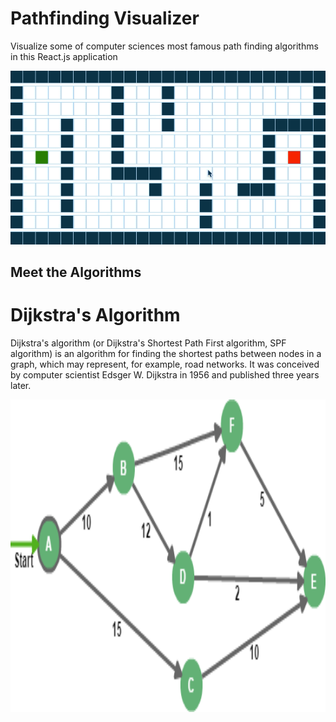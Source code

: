 
# Pathfinding Visualizer
Visualize some of computer sciences most famous path finding algorithms in this React.js application

<a target="_blank"><img src="https://raw.githubusercontent.com/ctlong12/Pathfinding-Visualizer/master/img/Pathfinder.gif" border="0" alt="Website Overview"></a>


## Meet the Algorithms
# Dijkstra's Algorithm
Dijkstra's algorithm (or Dijkstra's Shortest Path First algorithm, SPF algorithm) is an algorithm for finding the shortest paths between nodes in a graph, which may represent, for example, road networks. It was conceived by computer scientist Edsger W. Dijkstra in 1956 and published three years later.

<p align="center">
  <img width="700" height="500" src="https://raw.githubusercontent.com/ctlong12/Pathfinding-Visualizer/master/img/graph.png" border="0" alt="Graph">
</p>
